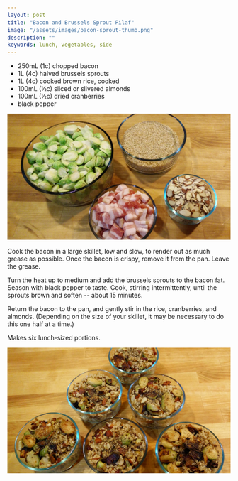 ```yaml
---
layout: post
title: "Bacon and Brussels Sprout Pilaf"
image: "/assets/images/bacon-sprout-thumb.png"
description: ""
keywords: lunch, vegetables, side
---
```


- 250mL (1c) chopped bacon
- 1L (4c) halved brussels sprouts
- 1L (4c) cooked brown rice, cooked
- 100mL (½c) sliced or slivered almonds
- 100mL (½c) dried cranberries
- black pepper

![](/assets/images/bacon-sprout-ingredients-16x9.png)

Cook the bacon in a large skillet, low and slow, to render out as much grease as possible. Once the bacon is crispy, remove it from the pan. Leave the grease. 

Turn the heat up to medium and add the brussels sprouts to the bacon fat. Season with black pepper to taste. Cook, stirring intermittently, until the sprouts brown and soften -- about 15 minutes. 

Return the bacon to the pan, and gently stir in the rice, cranberries, and almonds. (Depending on the size of your skillet, it may be necessary to do this one half at a time.) 

Makes six lunch-sized portions. 

![](/assets/images/bacon-sprout-16x9.png)
